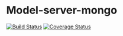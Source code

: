 Model-server-mongo
======
[![Build Status](https://travis-ci.org/namitos/model-server-mongo.svg?branch=v2)](https://travis-ci.org/namitos/model-server-mongo)
[![Coverage Status](https://coveralls.io/repos/github/namitos/Model-server-mongo/badge.svg?branch=v2)](https://coveralls.io/github/namitos/Model-server-mongo?branch=v2)
